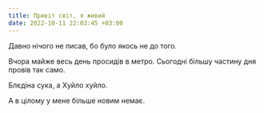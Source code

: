 ```yaml
---
title: Привіт світ, я живий
date: 2022-10-11 22:03:45 +03:00
---
```


Давно нічого не писав, бо було якось не до того.

Вчора майже весь день просидів в метро. Сьогодні більшу частину дня провів так само.

Блєдіна сука, а Хуйло хуйло.

А в цілому у мене більше новим немає.
